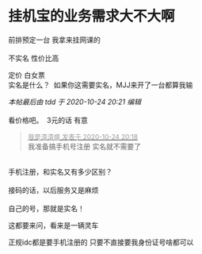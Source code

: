# 挂机宝的业务需求大不大啊


前排预定一台 我拿来挂网课的<br />
<br />
不实名 性价比高

定价 白女票<br />
实名是什么？&nbsp;&nbsp;如果你这需要实名，MJJ来开了一台都算我输<img src="static/image/smiley/yct/010.gif" smilieid="41" border="0" alt="" />

<i class="pstatus"> 本帖最后由 tdd 于 2020-10-24 20:21 编辑 </i><br />
<br />
看价格吧。&nbsp;&nbsp;3元的话 有意

<div class="quote"><blockquote><font size="2"><a href="https://www.hostloc.com/forum.php?mod=redirect&amp;goto=findpost&amp;pid=9347395&amp;ptid=758073" target="_blank"><font color="#999999">我是渣渣盛 发表于 2020-10-24 20:18</font></a></font><br />
我准备搞手机号注册 实名就不需要了</blockquote></div><br />
手机注册，和实名又有多少区别？<br />
<br />
接码的话，以后服务又是麻烦<br />
<br />
自己的号，那就是实名！

这都要来问，看来是一辆灵车

正规idc都是要手机注册的 只要不直接要我身份证号啥都可以
